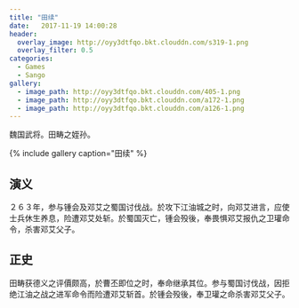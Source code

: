 ```yaml
---
title: "田续"
date:   2017-11-19 14:00:28
header:
  overlay_image: http://oyy3dtfqo.bkt.clouddn.com/s319-1.png
  overlay_filter: 0.5
categories:
  - Games
  - Sango
gallery:
  - image_path: http://oyy3dtfqo.bkt.clouddn.com/405-1.png
  - image_path: http://oyy3dtfqo.bkt.clouddn.com/a172-1.png
  - image_path: http://oyy3dtfqo.bkt.clouddn.com/a126-1.png
---
```


魏国武将。田畴之姪孙。

{% include gallery caption="田续" %}

## 演义

２６３年，参与锺会及邓艾之蜀国讨伐战。於攻下江油城之时，向邓艾进言，应使士兵休生养息，险遭邓艾处斩。於蜀国灭亡，锺会殁後，奉畏惧邓艾报仇之卫瓘命令，杀害邓艾父子。

## 正史

田畴获德义之评價颇高，於曹丕即位之时，奉命继承其位。参与蜀国讨伐战，因拒绝江油之战之进军命令而险遭邓艾斩首。於锺会殁後，奉卫瓘之命杀害邓艾父子。